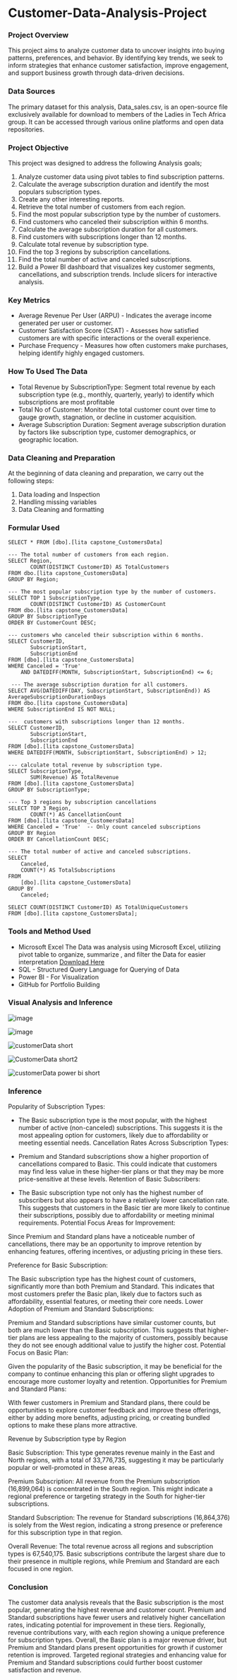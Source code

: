 # Customer-Data-Analysis-Project
### Project Overview
This project aims to analyze customer data to uncover insights into buying patterns, preferences, and behavior. By identifying key trends, we seek to inform strategies that enhance customer satisfaction, improve engagement, and support business growth through data-driven decisions.

### Data Sources
The primary dataset for this analysis, Data_sales.csv, is an open-source file exclusively available for download to members of the Ladies in Tech Africa group. It can be accessed through various online platforms and open data repositories.

### Project Objective
This project was designed to address the following Analysis goals;
1. Analyze customer data using pivot tables to find subscription patterns.
2. Calculate the average subscription duration and identify the most populars subscription types.
3. Create any other interesting reports.
4. Retrieve the total number of customers from each region.
5. Find the most popular subscription type by the number of customers.
6. Find customers who canceled their subscription within 6 months.
7. Calculate the average subscription duration for all customers.
8. Find customers with subscriptions longer than 12 months.
9. Calculate total revenue by subscription type.
10. Find the top 3 regions by subscription cancellations.
11. Find the total number of active and canceled subscriptions.
12. Build a Power BI dashboard that visualizes key customer segments, cancellations, and subscription trends. Include slicers for interactive analysis.

### Key Metrics
- Average Revenue Per User (ARPU) - Indicates the average income generated per user or customer.
- Customer Satisfaction Score (CSAT) - Assesses how satisfied customers are with specific interactions or the overall experience.
- Purchase Frequency - Measures how often customers make purchases, helping identify highly engaged customers.

### How To Used The Data
- Total Revenue by SubscriptionType: Segment total revenue by each subscription type (e.g., monthly, quarterly, yearly) to identify which subscriptions are most profitable
- Total No of Customer: Monitor the total customer count over time to gauge growth, stagnation, or decline in customer acquisition.
- Average Subscription Duration: Segment average subscription duration by factors like subscription type, customer demographics, or geographic location.

### Data Cleaning and Preparation
At the beginning of data cleaning and preparation, we carry out the following steps:
1. Data loading and Inspection
2. Handling missing variables
3. Data Cleaning and formatting

### Formular Used
```
SELECT * FROM [dbo].[lita capstone_CustomersData]

--- The total number of customers from each region.
SELECT Region, 
       COUNT(DISTINCT CustomerID) AS TotalCustomers
FROM dbo.[lita capstone_CustomersData]
GROUP BY Region;

--- The most popular subscription type by the number of customers.
SELECT TOP 1 SubscriptionType, 
       COUNT(DISTINCT CustomerID) AS CustomerCount
FROM dbo.[lita capstone_CustomersData]
GROUP BY SubscriptionType
ORDER BY CustomerCount DESC;

--- customers who canceled their subscription within 6 months.
SELECT CustomerID, 
       SubscriptionStart, 
       SubscriptionEnd
FROM [dbo].[lita capstone_CustomersData]
WHERE Canceled = 'True' 
	AND DATEDIFF(MONTH, SubscriptionStart, SubscriptionEnd) <= 6;
	
 --- The average subscription duration for all customers.
SELECT AVG(DATEDIFF(DAY, SubscriptionStart, SubscriptionEnd)) AS AverageSubscriptionDurationDays
FROM dbo.[lita capstone_CustomersData]
WHERE SubscriptionEnd IS NOT NULL;

---  customers with subscriptions longer than 12 months.
SELECT CustomerID, 
       SubscriptionStart, 
       SubscriptionEnd
FROM [dbo].[lita capstone_CustomersData]
WHERE DATEDIFF(MONTH, SubscriptionStart, SubscriptionEnd) > 12;

--- calculate total revenue by subscription type. 
SELECT SubscriptionType, 
       SUM(Revenue) AS TotalRevenue
FROM [dbo].[lita capstone_CustomersData]
GROUP BY SubscriptionType;

--- Top 3 regions by subscription cancellations
SELECT TOP 3 Region, 
       COUNT(*) AS CancellationCount
FROM [dbo].[lita capstone_CustomersData]
WHERE Canceled = 'True'  -- Only count canceled subscriptions
GROUP BY Region
ORDER BY CancellationCount DESC;

--- The total number of active and canceled subscriptions.
SELECT 
    Canceled, 
    COUNT(*) AS TotalSubscriptions
FROM 
    [dbo].[lita capstone_CustomersData]
GROUP BY 
    Canceled;

SELECT COUNT(DISTINCT CustomerID) AS TotalUniqueCustomers
FROM [dbo].[lita capstone_CustomersData];
```

### Tools and Method Used
- Microsoft Excel  The Data was analysis using Microsoft Excel, utilizing pivot table to organize, summarize , and filter the Data for easier interpretation [Download Here](https://canvas.instructure.com/courses/10186984/files/folder/Capstone%20Project)
- SQL - Structured Query Language for Querying of Data
- Power BI - For Visualization
- GitHub for Portfolio Building


### Visual Analysis and Inference

![image](https://github.com/user-attachments/assets/79135e89-1db4-4398-bf0c-aed02bf0bc0c)

![image](https://github.com/user-attachments/assets/dad4416b-e7ff-4a79-b25c-1c247bff0949)

![customerData short](https://github.com/user-attachments/assets/cee8bdda-c0f2-45b2-b41d-6287c6f77fde)

![CustomerData short2](https://github.com/user-attachments/assets/a9b40e14-67be-403e-a3d0-36d883a51369)

![customerData power bi short](https://github.com/user-attachments/assets/755becfc-baf4-4171-a8c7-71d0de6779ec)

### Inference
Popularity of Subscription Types:

- The Basic subscription type is the most popular, with the highest number of active (non-canceled) subscriptions. This suggests it is the most appealing option for customers, likely due to affordability or meeting essential needs.
Cancellation Rates Across Subscription Types:

- Premium and Standard subscriptions show a higher proportion of cancellations compared to Basic. This could indicate that customers may find less value in these higher-tier plans or that they may be more price-sensitive at these levels.
Retention of Basic Subscribers:

- The Basic subscription type not only has the highest number of subscribers but also appears to have a relatively lower cancellation rate. This suggests that customers in the Basic tier are more likely to continue their subscriptions, possibly due to affordability or meeting minimal requirements.
Potential Focus Areas for Improvement:

Since Premium and Standard plans have a noticeable number of cancellations, there may be an opportunity to improve retention by enhancing features, offering incentives, or adjusting pricing in these tiers.

Preference for Basic Subscription:

The Basic subscription type has the highest count of customers, significantly more than both Premium and Standard. This indicates that most customers prefer the Basic plan, likely due to factors such as affordability, essential features, or meeting their core needs.
Lower Adoption of Premium and Standard Subscriptions:

Premium and Standard subscriptions have similar customer counts, but both are much lower than the Basic subscription. This suggests that higher-tier plans are less appealing to the majority of customers, possibly because they do not see enough additional value to justify the higher cost.
Potential Focus on Basic Plan:

Given the popularity of the Basic subscription, it may be beneficial for the company to continue enhancing this plan or offering slight upgrades to encourage more customer loyalty and retention.
Opportunities for Premium and Standard Plans:

With fewer customers in Premium and Standard plans, there could be opportunities to explore customer feedback and improve these offerings, either by adding more benefits, adjusting pricing, or creating bundled options to make these plans more attractive.

Revenue by Subscription type by Region

Basic Subscription: This type generates revenue mainly in the East and North regions, with a total of 33,776,735, suggesting it may be particularly popular or well-promoted in these areas.

Premium Subscription: All revenue from the Premium subscription (16,899,064) is concentrated in the South region. This might indicate a regional preference or targeting strategy in the South for higher-tier subscriptions.

Standard Subscription: The revenue for Standard subscriptions (16,864,376) is solely from the West region, indicating a strong presence or preference for this subscription type in that region.

Overall Revenue: The total revenue across all regions and subscription types is 67,540,175. Basic subscriptions contribute the largest share due to their presence in multiple regions, while Premium and Standard are each focused in one region.


### Conclusion
The customer data analysis reveals that the Basic subscription is the most popular, generating the highest revenue and customer count. Premium and Standard subscriptions have fewer users and relatively higher cancellation rates, indicating potential for improvement in these tiers. Regionally, revenue contributions vary, with each region showing a unique preference for subscription types. Overall, the Basic plan is a major revenue driver, but Premium and Standard plans present opportunities for growth if customer retention is improved. Targeted regional strategies and enhancing value for Premium and Standard subscriptions could further boost customer satisfaction and revenue.


















